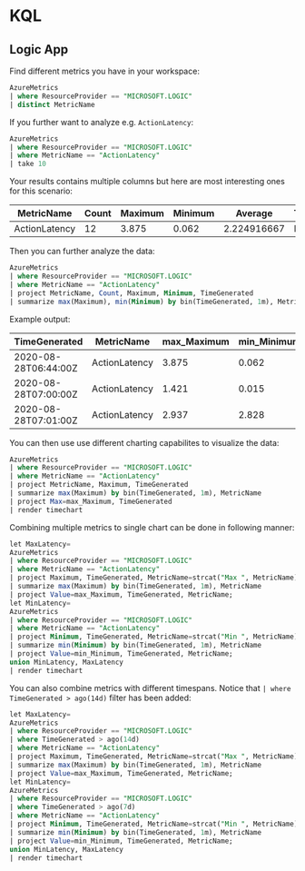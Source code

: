 # KQL

## Logic App

Find different metrics you have in your workspace:

```sql
AzureMetrics 
| where ResourceProvider == "MICROSOFT.LOGIC"
| distinct MetricName
```

If you further want to analyze e.g. `ActionLatency`:

```sql
AzureMetrics 
| where ResourceProvider == "MICROSOFT.LOGIC"
| where MetricName == "ActionLatency"
| take 10
```

Your results contains multiple columns but here are most interesting ones for this scenario:

| MetricName    | Count | Maximum | Minimum | Average     | TimeGrain |
|---------------|-------|---------|---------|-------------|-----------|
| ActionLatency | 12    | 3.875   | 0.062   | 2.224916667 | PT1M      |

Then you can further analyze the data:

```sql
AzureMetrics 
| where ResourceProvider == "MICROSOFT.LOGIC"
| where MetricName == "ActionLatency"
| project MetricName, Count, Maximum, Minimum, TimeGenerated
| summarize max(Maximum), min(Minimum) by bin(TimeGenerated, 1m), MetricName
```

Example output:

| TimeGenerated        | MetricName    | max_Maximum | min_Minimum |
|----------------------|---------------|-------------|-------------|
| 2020-08-28T06:44:00Z | ActionLatency | 3.875       | 0.062       |
| 2020-08-28T07:00:00Z | ActionLatency | 1.421       | 0.015       |
| 2020-08-28T07:01:00Z | ActionLatency | 2.937       | 2.828       |

You can then use use different charting capabilites to visualize the data:

```sql
AzureMetrics 
| where ResourceProvider == "MICROSOFT.LOGIC"
| where MetricName == "ActionLatency"
| project MetricName, Maximum, TimeGenerated
| summarize max(Maximum) by bin(TimeGenerated, 1m), MetricName
| project Max=max_Maximum, TimeGenerated
| render timechart
```

Combining multiple metrics to single chart can be done in following manner:

```sql
let MaxLatency=
AzureMetrics 
| where ResourceProvider == "MICROSOFT.LOGIC"
| where MetricName == "ActionLatency"
| project Maximum, TimeGenerated, MetricName=strcat("Max ", MetricName)
| summarize max(Maximum) by bin(TimeGenerated, 1m), MetricName
| project Value=max_Maximum, TimeGenerated, MetricName;
let MinLatency=
AzureMetrics 
| where ResourceProvider == "MICROSOFT.LOGIC"
| where MetricName == "ActionLatency"
| project Minimum, TimeGenerated, MetricName=strcat("Min ", MetricName)
| summarize min(Minimum) by bin(TimeGenerated, 1m), MetricName
| project Value=min_Minimum, TimeGenerated, MetricName;
union MinLatency, MaxLatency
| render timechart
```

You can also combine metrics with different timespans.
Notice that `| where TimeGenerated > ago(14d)` filter has been added:

```sql
let MaxLatency=
AzureMetrics 
| where ResourceProvider == "MICROSOFT.LOGIC"
| where TimeGenerated > ago(14d)
| where MetricName == "ActionLatency"
| project Maximum, TimeGenerated, MetricName=strcat("Max ", MetricName)
| summarize max(Maximum) by bin(TimeGenerated, 1m), MetricName
| project Value=max_Maximum, TimeGenerated, MetricName;
let MinLatency=
AzureMetrics 
| where ResourceProvider == "MICROSOFT.LOGIC"
| where TimeGenerated > ago(7d)
| where MetricName == "ActionLatency"
| project Minimum, TimeGenerated, MetricName=strcat("Min ", MetricName)
| summarize min(Minimum) by bin(TimeGenerated, 1m), MetricName
| project Value=min_Minimum, TimeGenerated, MetricName;
union MinLatency, MaxLatency
| render timechart
```
